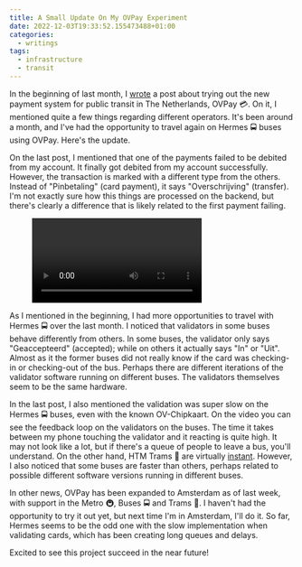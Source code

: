 ```yaml
---
title: A Small Update On My OVPay Experiment
date: 2022-12-03T19:33:52.155473488+01:00
categories:
  - writings
tags:
  - infrastructure
  - transit
---
```


In the beginning of last month, I [wrote](/2022/11/04/trying-out-ovpay) a post about trying out the new payment system for public transit in The Netherlands, OVPay 💳. On it, I mentioned quite a few things regarding different operators. It's been around a month, and I've had the opportunity to travel again on Hermes 🚍 buses using OVPay. Here's the update.

<!--more-->

On the last post, I mentioned that one of the payments failed to be debited from my account. It finally got debited from my account successfully. However, the transaction is marked with a different type from the others. Instead of "Pinbetaling" (card payment), it says "Overschrijving" (transfer). I'm not exactly sure how this things are processed on the backend, but there's clearly a difference that is likely related to the first payment failing.

<figure class='right' style='max-width: 15rem'>
  <video controls>
    <source src="https://cdn.hacdias.com/media/066fd94fa45496b612de4dcdaac986bf4429f6984892b977c1080f02494981ed.mp4" type="video/mp4">
  </video>
</figure>

As I mentioned in the beginning, I had more opportunities to travel with Hermes 🚍 over the last month. I noticed that validators in some buses behave differently from others. In some buses, the validator only says "Geaccepteerd" (accepted); while on others it actually says "In" or "Uit". Almost as it the former buses did not really know if the card was checking-in or checking-out of the bus. Perhaps there are different iterations of the validator software running on different buses. The validators themselves seem to be the same hardware.

In the last post, I also mentioned the validation was super slow on the Hermes 🚍 buses, even with the known OV-Chipkaart. On the video you can see the feedback loop on the validators on the buses. The time it takes between my phone touching the validator and it reacting is quite high. It may not look like a lot, but if there's a queue of people to leave a bus, you'll understand. On the other hand, HTM Trams 🚋 are virtually [instant](https://www.youtube.com/watch?v=436t5ET4i9k&t=24s). However, I also noticed that some buses are faster than others, perhaps related to possible different software versions running in different buses.

In other news, OVPay has been expanded to Amsterdam as of last week, with support in the Metro 🚇, Buses 🚍 and Trams 🚋. I haven't had the opportunity to try it out yet, but next time I'm in Amsterdam, I'll do it. So far, Hermes seems to be the odd one with the slow implementation when validating cards, which has been creating long queues and delays.

Excited to see this project succeed in the near future!
